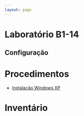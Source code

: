 ```yaml
---
layout: page
---
```


# Laboratório B1-14

## Configuração


# Procedimentos

- [Instalação Windows XP](../procedimentos/instalacao-windows-xp)


# Inventário